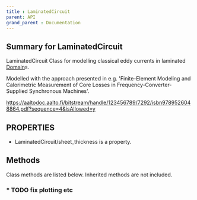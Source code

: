 ```yaml
---
title : LaminatedCircuit
parent: API
grand_parent : Documentation
---
```

## Summary for LaminatedCircuit
LaminatedCircuit Class for modelling classical eddy currents in
laminated [Domain](Domain.html)s.

Modelled with the approach presented in e.g. 'Finite-Element Modeling
and Calorimetric Measurement of Core Losses in Frequency-Converter-Supplied
Synchronous Machines'.

https://aaltodoc.aalto.fi/bitstream/handle/123456789/7292/isbn9789526048864.pdf?sequence=4&isAllowed=y
## PROPERTIES
* LaminatedCircuit/sheet_thickness is a property.

## Methods
Class methods are listed below. Inherited methods are not included.
### * TODO fix plotting etc

